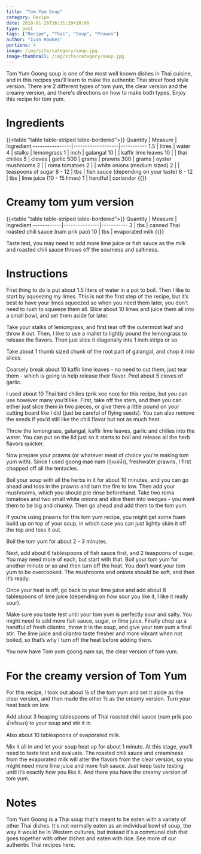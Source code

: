 ```yaml
---
title: "Tom Yum Soup"
category: Recipe
date: 2018-01-26T16:31:20+10:00
type: post
tags: ["Recipe", "Thai", "Soup", "Prawns"]
author: "Ivan Hawkes"
portions: 4
image: /img/site/category/soup.jpg
image-thumbnail: /img/site/category/soup.jpg
---
```


Tom Yum Goong soup is one of the most well known dishes in Thai cuisine, and in this recipes you'll learn to make the authentic Thai street food style version. There are 2 different types of tom yum, the clear version and the creamy version, and there's directions on how to make both types. Enjoy this recipe for tom yum.
<!--more-->

# Ingredients

{{<table "table table-striped table-bordered">}}
Quantity		| Measure 			| Ingredient
----------------|-------------------|-----------
1.5				| litres 			| water
4				| stalks			| lemongrass
1				| inch				| galangal
10				| 					| kaffir lime leaves
10				|					| thai chilies
5				| cloves			| garlic
500				| grams				| prawns
300				| grams				| oyster mushrooms
2				|					| roma tomatoes
2				|					| white onions (medium sized)
2				|					| teaspoons of sugar
8 - 12			| tbs				| fish sauce (depending on your taste)
8 - 12			| tbs 				| lime juice (10 - 15 limes)
1				| handful			| coriandor
{{</table>}}

# Creamy tom yum version

{{<table "table table-striped table-bordered">}}
Quantity	| Measure 		| Ingredient
------------|---------------|-----------
3			| tbs			| canned Thai roasted chili sauce (nam prik pao)
10			| tbs			| evaporated milk
{{</table>}}

Taste test, you may need to add more lime juice or fish sauce as the milk and roasted chili sauce throws off the sourness and saltiness.

# Instructions

First thing to do is put about 1.5 liters of water in a pot to boil. Then I like to start by squeezing my limes. This is not the first step of the recipe, but it’s best to have your limes squeezed so when you need them later, you don’t need to rush to squeeze them all. Slice about 10 limes and juice them all into a small bowl, and set them aside for later.

Take your stalks of lemongrass, and first tear off the outermost leaf and throw it out. Then, I like to use a mallet to lightly pound the lemongrass to release the flavors. Then just slice it diagonally into 1 inch strips or so.

Take about 1 thumb sized chunk of the root part of galangal, and chop it into slices.

Coarsely break about 10 kaffir lime leaves - no need to cut them, just tear them - which is going to help release their flavor.
Peel about 5 cloves of garlic.

I used about 10 Thai bird chilies (prik kee noo) for this recipe, but you can use however many you’d like. First, take off the stem, and then you can either just slice them in two pieces, or give them a little pound on your cutting board like I did (just be careful of flying seeds). You can also remove the seeds if you’d still like the chili flavor but not as much heat.

Throw the lemongrass, galangal, kaffir lime leaves, garlic and chilies into the water. You can put on the lid just so it starts to boil and release all the herb flavors quicker.

Now prepare your prawns (or whatever meat of choice you’re making tom yum with). Since I used goong mae nam (กุ้งแม่น้ำ), freshwater prawns, I first chopped off all the tentacles.

Boil your soup with all the herbs in it for about 10 minutes, and you can go ahead and toss in the prawns and turn the fire to low.
Then add your mushrooms, which you should pre rinse beforehand.
Take two roma tomatoes and two small white onions and slice them into wedges - you want them to be big and chunky. Then go ahead and add them to the tom yum.

If you’re using prawns for this tom yum recipe, you might get some foam build up on top of your soup, in which case you can just lightly skim it off the top and toss it out.

Boil the tom yum for about 2 - 3 minutes.

Next, add about 6 tablespoons of fish sauce first, and 2 teaspoons of sugar. You may need more of each, but start with that.
Boil your tom yum for another minute or so and then turn off the heat. You don’t want your tom yum to be overcooked. The mushrooms and onions should be soft, and then it’s ready.

Once your heat is off, go back to your lime juice and add about 8 tablespoons of lime juice (depending on how sour you like it, I like it really sour).

Make sure you taste test until your tom yum is perfectly sour and salty. You might need to add more fish sauce, sugar, or lime juice.
Finally chop up a handful of fresh cilantro, throw it in the soup, and give your tom yum a final stir. The lime juice and cilantro taste fresher and more vibrant when not boiled, so that’s why I turn off the heat before adding them.

You now have Tom yum goong nam sai, the clear version of tom yum.

# For the creamy version of Tom Yum

For this recipe, I took out about ½ of the tom yum and set it aside as the clear version, and then made the other ½ as the creamy version. Turn your heat back on low.

Add about 3 heaping tablespoons of Thai roasted chili sauce (nam prik pao น้ำพริกเผา) to your soup and stir it in.

Also about 10 tablespoons of evaporated milk.

Mix it all in and let your soup heat up for about 1 minute. At this stage, you’ll need to taste test and evaluate. The roasted chili sauce and creaminess from the evaporated milk will alter the flavors from the clear version, so you might need more lime juice and more fish sauce. Just keep taste testing until it’s exactly how you like it. And there you have the creamy version of tom yum.

# Notes

Tom Yum Goong is a Thai soup that's meant to be eaten with a variety of other Thai dishes. It's not normally eaten as an individual bowl of soup, the way it would be in Western cultures, but instead it's a communal dish that goes together with other dishes and eaten with rice. See more of our authentic Thai recipes here.